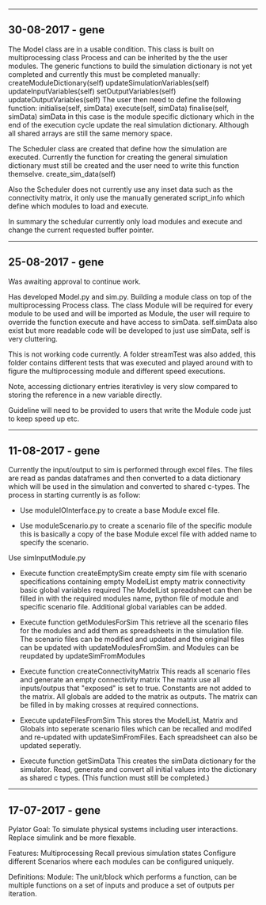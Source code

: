 -------------------------------------------------------------------------------
30-08-2017 - gene
-------------------------------------------------------------------------------
The Model class are in a usable condition. This class is built on 
multiprocessing class Process and can be inherited by the the user modules.
The generic functions to build the simulation dictionary is not yet completed
and currently this must be completed manually:
    createModuleDictionary(self)
    updateSimulationVariables(self)
    updateInputVariables(self)
    setOutputVariables(self)
    updateOutputVariables(self)
The user then need to define the following function:
    initialise(self, simData)
    execute(self, simData)
    finalise(self, simData) 
simData in this case is the module specific dictionary which in the end
of the execution cycle update the real simulation dictionary. Although
all shared arrays are still the same memory space.

The Scheduler class are created that define how the simulation are 
executed. Currently the function for creating the general simulation 
dictionary must still be created and the user need to write this function
themselve.
    create_sim_data(self)

Also the Scheduler does not currently use any inset data such as the 
connectivity matrix, it only use the manually generated script_info which
define which modules to load and execute.

In summary the schedular currently only load modules and execute and change
the current requested buffer pointer.

-------------------------------------------------------------------------------
25-08-2017 - gene
-------------------------------------------------------------------------------
Was awaiting approval to continue work.

Has developed Model.py and sim.py. Building a module class on top of the
multiprocessing Process class. The class Module will be required for every
module to be used and will be imported as Module, the user will require to
override the function execute and have access to simData. self.simData also
exist but more readable code will be developed to just use simData, self is 
very cluttering.

This is not working code currently.
A folder streamTest was also added, this folder contains different tests that
was executed and played around with to figure the multiprocessing module and
different speed executions.

Note, accessing dictionary entries iterativley is very slow compared to 
storing the reference in a new variable directly. 

Guideline will need to be provided to users that write the Module code
just to keep speed up etc.

-------------------------------------------------------------------------------
11-08-2017 - gene
-------------------------------------------------------------------------------
Currently the input/output to sim is performed through excel files. The files
are read as pandas dataframes and then converted to a data dictionary which 
will be used in the simulation and converted to shared c-types.
The process in starting currently is as follow:
- Use moduleIOInterface.py to create a base Module excel file.

- Use moduleScenario.py to create a scenario file of the specific module
    this is basically a copy of the base Module excel file with added name
    to specify the scenario.

Use simInputModule.py 
- Execute function createEmptySim
    create empty sim file with scenario specifications containing
    empty ModelList
    empty matrix connectivity
    basic global variables required
    The ModelList spreadsheet can then be filled in with the required 
    modules name, python file of module and specific scenario file.
    Additional global variables can be added.
    
- Execute function getModulesForSim
    This retrieve all the scenario files for the modules and add them as 
    spreadsheets in the simulation file.
    The scenario files can be modified and updated and the original files
    can be updated with updateModulesFromSim.
    and Modules can be reupdated by updateSimFromModules

- Execute function createConnectivityMatrix
    This reads all scenario files and generate an empty connectivity matrix
    The matrix use all inputs/outpus that "exposed" is set to true. Constants
    are not added to the matrix. All globals are added to the matrix as 
    outputs.
    The matrix can be filled in by making crosses at required connections.

- Execute updateFilesFromSim
    This stores the ModelList, Matrix and Globals into seperate scenario 
    files which can be recalled and modifed and re-updated with
    updateSimFromFiles. Each spreadsheet can also be updated seperatly.

- Execute function getSimData
    This creates the simData dictionary for the simulator. Read, generate and
    convert all initial values into the dictionary as shared c types.
    (This function must still be completed.)
    
-------------------------------------------------------------------------------
17-07-2017 - gene
-------------------------------------------------------------------------------
Pylator Goal:
    To simulate physical systems including user interactions.
    Replace simulink and be more flexable.

Features:
    Multiprocessing
    Recall previous simulation states
    Configure different Scenarios where each modules can be configured uniquely.

Definitions:
    Module:
        The unit/block which performs a function, can be multiple functions 
        on a set of inputs and produce a set of outputs per iteration.